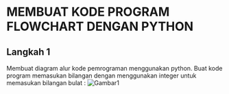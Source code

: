 # MEMBUAT KODE PROGRAM FLOWCHART DENGAN PYTHON

## Langkah 1

Membuat diagram alur kode pemrograman menggunakan python. Buat kode program memasukan bilangan dengan menggunakan integer untuk memasukan bilangan bulat :
![Gambar1](screenshot/gambar1.png)



